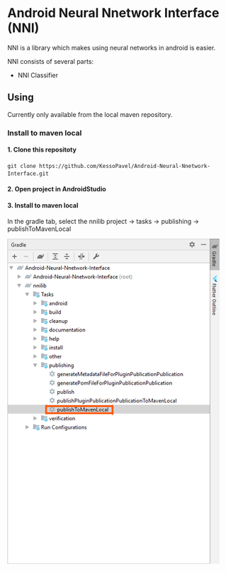# Android Neural Nnetwork Interface (NNI)

NNI is a library which makes using neural networks in android is easier.

NNI consists of several parts:

* NNI Classifier

## Using

Currently only available from the local maven repository.

### Install to maven local

#### 1. Clone this repositoty

` git clone https://github.com/KessoPavel/Android-Neural-Nnetwork-Interface.git `

#### 2. Open project in AndroidStudio

#### 3. Install to maven local

In the gradle tab, select the nnilib project -> tasks -> publishing -> publishToMavenLocal

![maven local](guides/maven_locak.png)
